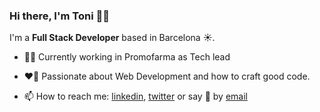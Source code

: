 ### Hi there, I'm Toni 👋🏼

I'm a **Full Stack Developer** based in Barcelona ☀️.

- 👨‍💻 Currently working in Promofarma as Tech lead
- ❤️‍🔥 Passionate about Web Development and how to craft good code.
  
- 📫 How to reach me: [linkedin](https://www.linkedin.com/in/toni-ruiz-mora/), [twitter](https://twitter.com/toniruizdev) or say 👋 by [email](toni.ruizdev@gmail.com)

